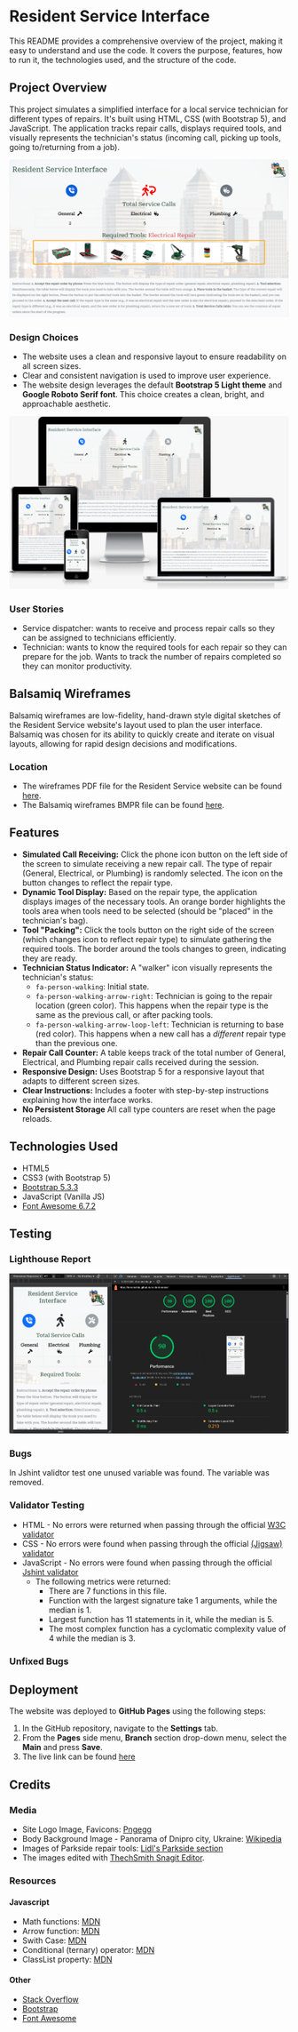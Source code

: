 # Resident Service Interface
This README provides a comprehensive overview of the project, making it easy to understand and use the code.  It covers the purpose, features, how to run it, the technologies used, and the structure of the code.

## Project Overview

This project simulates a simplified interface for a local service technician for different types of repairs. It's built using HTML, CSS (with Bootstrap 5), and JavaScript. The application tracks repair calls, displays required tools, and visually represents the technician's status (incoming call, picking up tools, going to/returning from a job).

![Resident Service Interface Screenshot](assets/media/resident-service-screenshot.png)

### Design Choices
*   The website uses a clean and responsive layout to ensure readability on all screen sizes.
*   Clear and consistent navigation is used to improve user experience.
*   The website design leverages the default **Bootstrap 5 Light theme** and **Google Roboto Serif font**. This choice creates a clean, bright, and approachable aesthetic.

![Resident Service Interface Mockup](assets/media/resident-service-mockup.png)

### User Stories
 * Service dispatcher: wants to receive and process repair calls so they can be assigned to technicians efficiently.
* Technician: wants to know the required tools for each repair so they can prepare for the job. Wants to track the number of repairs completed so they can monitor productivity.

## Balsamiq Wireframes

Balsamiq wireframes are low-fidelity, hand-drawn style digital sketches of the Resident Service website's layout used to plan the user interface. Balsamiq was chosen for its ability to quickly create and iterate on visual layouts, allowing for rapid design decisions and modifications.

### Location
*	The wireframes PDF file for the Resident Service website can be found [here](assets/media/resident-service-wireframes.pdf).
*	The Balsamiq wireframes BMPR file can be found [here](assets/media/resident-service-wireframes.bmpr).

## Features

*   **Simulated Call Receiving:** Click the phone icon button on the left side of the screen to simulate receiving a new repair call. The type of repair (General, Electrical, or Plumbing) is randomly selected. The icon on the button changes to reflect the repair type.
*   **Dynamic Tool Display:** Based on the repair type, the application displays images of the necessary tools. An orange border highlights the tools area when tools need to be selected (should be "placed" in the technician's bag).
*   **Tool "Packing":** Click the tools button on the right side of the screen (which changes icon to reflect repair type) to simulate gathering the required tools. The border around the tools changes to green, indicating they are ready.
*   **Technician Status Indicator:** A "walker" icon visually represents the technician's status:
    *   `fa-person-walking`: Initial state.
    *   `fa-person-walking-arrow-right`: Technician is going to the repair location (green color). This happens when the repair type is the same as the previous call, or after packing tools.
    *   `fa-person-walking-arrow-loop-left`: Technician is returning to base (red color). This happens when a new call has a *different* repair type than the previous one.
*   **Repair Call Counter:** A table keeps track of the total number of General, Electrical, and Plumbing repair calls received during the session.
*   **Responsive Design:** Uses Bootstrap 5 for a responsive layout that adapts to different screen sizes.
*   **Clear Instructions:** Includes a footer with step-by-step instructions explaining how the interface works.
*   **No Persistent Storage** All call type counters are reset when the page reloads.

## Technologies Used

*   HTML5
*   CSS3 (with Bootstrap 5)
*   [Bootstrap 5.3.3](https://getbootstrap.com/)
*   JavaScript (Vanilla JS)
*   [Font Awesome 6.7.2](https://fontawesome.com/)

## Testing
### Lighthouse Report
![Resident Service Lighthouse Report](assets/media/resident-service-lighthouse.png)
### Bugs
In Jshint validtor test one unused variable was found. The variable was removed.
### Validator Testing
* HTML - No errors were returned when passing through the official [W3C validator](https://validator.w3.org/nu/?doc=https%3A%2F%2Fihorsniezhko.github.io%2Fresident-service%2F)
* CSS - No errors were found when passing through the official [(Jigsaw) validator](https://jigsaw.w3.org/css-validator/validator?uri=https%3A%2F%2Fihorsniezhko.github.io%2Fresident-service%2F&profile=css3svg&usermedium=all&warning=1&vextwarning=&lang=en)
* JavaScript - No errors were found when passing through the official [Jshint validator](https://jshint.com/)
    * The following metrics were returned:
        * There are 7 functions in this file.
        * Function with the largest signature take 1 arguments, while the median is 1.
        * Largest function has 11 statements in it, while the median is 5.
        * The most complex function has a cyclomatic complexity value of 4 while the median is 3.
### Unfixed Bugs

## Deployment
The website was deployed to **GitHub Pages** using the following steps:

1.  In the GitHub repository, navigate to the **Settings** tab.
2.  From the **Pages** side menu, **Branch** section drop-down menu, select the **Main** and press **Save**.
3.  The live link can be found [here](https://ihorsniezhko.github.io/resident-service/)

## Credits
### Media
*   Site Logo Image, Favicons: [Pngegg](https://www.pngegg.com/en/png-yxixz/)
*   Body Background Image - Panorama of Dnipro city, Ukraine: [Wikipedia](https://commons.wikimedia.org/wiki/File:Bashty_Gora_Kaminnya_Sobornyj_rajon_Dnipro-city_-_panoramio.jpg#file)
*   Images of Parkside repair tools: [Lidl's Parkside section](https://www.lidl.de/c/parkside-du-packst-das/s10026759)
*   The images edited with [ThechSmith Snagit Editor](https://www.techsmith.com/snagit/).

### Resources
#### Javascript
*   Math functions: [MDN](https://developer.mozilla.org/en-US/docs/Web/JavaScript/Reference/Global_Objects/Math)
*   Arrow function: [MDN](https://developer.mozilla.org/en-US/docs/Web/JavaScript/Reference/Functions/Arrow_functions)
*   Swith Case: [MDN](https://developer.mozilla.org/en-US/docs/Web/JavaScript/Reference/Statements/switch)
*   Conditional (ternary) operator: [MDN](https://developer.mozilla.org/en-US/docs/Web/JavaScript/Reference/Operators/Conditional_operator) 
*   ClassList property: [MDN](https://developer.mozilla.org/en-US/docs/Web/API/Element/classList)
#### Other
*   [Stack Overflow](https://stackoverflow.com/)
*   [Bootstrap](https://getbootstrap.com/docs/5.3/getting-started/introduction/)
*   [Font Awesome](https://docs.fontawesome.com/)